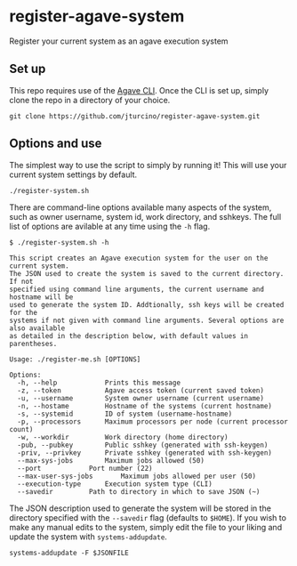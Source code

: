 # register-agave-system
Register your current system as an agave execution system

## Set up
This repo requires use of the [Agave CLI](https://bitbucket.org/agaveapi/cli). Once the CLI is set up, simply clone the repo in a directory of your choice.
```
git clone https://github.com/jturcino/register-agave-system.git
```

## Options and use
The simplest way to use the script to simply by running it! This will use your current system settings by default.
```
./register-system.sh
```

There are command-line options available many aspects of the system, such as owner username, system id, work directory, and sshkeys. The full list of options are avilable at any time using the `-h` flag.
```
$ ./register-system.sh -h

This script creates an Agave execution system for the user on the current system. 
The JSON used to create the system is saved to the current directory. If not 
specified using command line arguments, the current username and hostname will be 
used to generate the system ID. Addtionally, ssh keys will be created for the 
systems if not given with command line arguments. Several options are also available 
as detailed in the description below, with default values in parentheses.

Usage: ./register-me.sh [OPTIONS]

Options:
  -h, --help			Prints this message
  -z, --token			Agave access token (current saved token)
  -u, --username		System owner username (current username)
  -n, --hostame			Hostname of the systems (current hostname)
  -s, --systemid		ID of system (username-hostname)
  -p, --processors		Maximum processors per node (current processor count)
  -w, --workdir			Work directory (home directory)
  -pub, --pubkey		Public sshkey (generated with ssh-keygen)
  -priv, --privkey		Private sshkey (generated with ssh-keygen)
  --max-sys-jobs		Maximum jobs allowed (50)
  --port			Port number (22)
  --max-user-sys-jobs		Maximum jobs allowed per user (50)
  --execution-type		Execution system type (CLI)
  --savedir			Path to directory in which to save JSON (~)
```

The JSON description used to generate the system will be stored in the directory specified with the `--savedir` flag (defaults to `$HOME`). If you wish to make any manual edits to the system, simply edit the file to your liking and update the system with `systems-addupdate`.
```
systems-addupdate -F $JSONFILE
```
